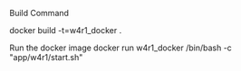 Build Command

 docker build -t=w4r1_docker .

Run the docker image
 docker run w4r1_docker /bin/bash -c "app/w4r1/start.sh"

